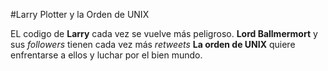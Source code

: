#Larry Plotter y la Orden de UNIX

EL codigo de **Larry** cada vez se vuelve más peligroso.
**Lord Ballmermort** y sus *followers* tienen cada vez más *retweets*
**La orden de UNIX** quiere enfrentarse a ellos y luchar por el bien mundo.
